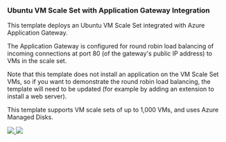 ### Ubuntu VM Scale Set with Application Gateway Integration ###

This template deploys an Ubuntu VM Scale Set integrated with Azure Application Gateway.

The Application Gateway is configured for round robin load balancing of incoming connections at port 80 (of the gateway's public IP address) to VMs in the scale set. 
 
Note that this template does not install an application on the VM Scale Set VMs, so if you want to demonstrate the round robin load balancing, the template will need to be updated (for example by adding an extension to install a web server). 

This template supports VM scale sets of up to 1,000 VMs, and uses Azure Managed Disks.

<a href="https://portal.azure.com/#create/Microsoft.Template/uri/https%3A%2F%2Fraw.githubusercontent.com%2FTVDKoni%2Fazure-quickstart-templates%2Fmaster%2F201-vmss-ubuntu-app-gateway%2Fazuredeploy.json" target="_blank">
    <img src="http://azuredeploy.net/deploybutton.png"/>
</a>
<a href="http://armviz.io/#/?load=https%3A%2F%2Fraw.githubusercontent.com%2FTVDKoni%2Fazure-quickstart-templates%2Fmaster%2F201-vmss-ubuntu-app-gateway%2Fazuredeploy.json" target="_blank">
    <img src="http://armviz.io/visualizebutton.png"/>
</a>

